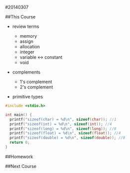 #20140307

##This Course
- review terms
  - memory
  - assign
  - allocation
  - integer
  - variable <-> constant
  - void

- complements
  - 1's complement
  - 2's complement

- primitive types
```c
#include <stdio.h>

int main() {
  printf("sizeof(char) = %d\n", sizeof(char)); //1
  printf("sizeof(int) = %d\n", sizeof(int)); //4
  printf("sizeof(long) = %d\n", sizeof(long)); //8
  printf("sizeof(float) = %d\n", sizeof(float)); //4
  printf("sizeof(double) = %d\n", sizeof(double)); //8
  return 0;
}
```

##Homework

##Next Course
